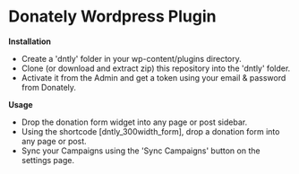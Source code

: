 # Donately Wordpress Plugin

**Installation**

* Create a 'dntly' folder in your wp-content/plugins directory.
* Clone (or download and extract zip) this repository into the 'dntly' folder.
* Activate it from the Admin and get a token using your email & password from Donately.

**Usage**

* Drop the donation form widget into any page or post sidebar.
* Using the shortcode [dntly_300width_form], drop a donation form into any page or post.
* Sync your Campaigns using the 'Sync Campaigns' button on the settings page.

